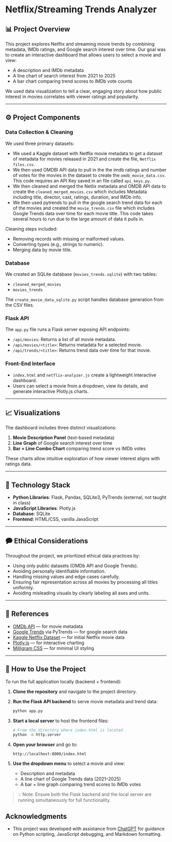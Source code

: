 # Netflix/Streaming Trends Analyzer

## 📊 Project Overview
This project explores Netflix and streaming movie trends by combining metadata, IMDb ratings, and Google search interest over time. Our goal was to create an interactive dashboard that allows users to select a movie and view:
- A description and IMDb metadata
- A line chart of search interest from 2021 to 2025
- A bar chart comparing trend scores to IMDb vote counts

We used data visualization to tell a clear, engaging story about how public interest in movies correlates with viewer ratings and popularity.

---

## ⚙️ Project Components

### Data Collection & Cleaning
We used three primary datasets:
- We used a Kaggle dataset with Netflix movie metadata to get a dataset of metadata for movies released in 2021 and create the file, `Netflix files.csv`.
- We then used OMDBI API data to pull in the the imdb ratings and number of votes for the movies in the dataset to create the `omdb_movie_data.csv`. This code requires an API Key saved in an file called `api_keys.py`.
- We then cleaned and merged the Netlix metadata and OMDB API data to create the `cleaned_merged_movies.csv` which includes Metadata including title, director, cast, ratings, duration, and IMDb info.
- We then used pytrends to pull in the google search trend data for each of the movies and created the `movie_trends.csv` file which includes Google Trends data over time for each movie title. This code takes several hours to run due to the large amount of data it pulls in.

Cleaning steps included:
- Removing records with missing or malformed values.
- Converting types (e.g., strings to numeric).
- Merging data by movie title.

### Database
We created an SQLite database (`movies_trends.sqlite`) with two tables:
- `cleaned_merged_movies`
- `movies_trends`

The `create_movie_data_sqlite.py` script handles database generation from the CSV files.

### Flask API
The `app.py` file runs a Flask server exposing API endpoints:
- `/api/movies`: Returns a list of all movie metadata.
- `/api/movies/<title>`: Returns metadata for a selected movie.
- `/api/trends/<title>`: Returns trend data over time for that movie.

### Front-End Interface
- `index.html` and `netflix-analyzer.js` create a lightweight interactive dashboard.
- Users can select a movie from a dropdown, view its details, and generate interactive Plotly.js charts.

---

## 📈 Visualizations
The dashboard includes three distinct visualizations:
1. **Movie Description Panel** (text-based metadata)
2. **Line Graph** of Google search interest over time
3. **Bar + Line Combo Chart** comparing trend score vs IMDb votes

These charts allow intuitive exploration of how viewer interest aligns with ratings data.

---

## 🤖 Technology Stack
- **Python Libraries**: Flask, Pandas, SQLite3, PyTrends (external, not taught in class)
- **JavaScript Libraries**: Plotly.js
- **Database**: SQLite
- **Frontend**: HTML/CSS, vanilla JavaScript

---

## 🗭 Ethical Considerations
Throughout the project, we prioritized ethical data practices by:
- Using only public datasets (OMDb API and Google Trends).
- Avoiding personally identifiable information.
- Handling missing values and edge cases carefully.
- Ensuring fair representation across all movies by processing all titles uniformly.
- Avoiding misleading visuals by clearly labeling all axes and units.

---

## 📘 References
- [OMDb API](https://www.omdbapi.com/) — for movie metadata 
- [Google Trends](https://trends.google.com/) via PyTrends — for google search data
- [Kaggle Netflix Dataset](https://www.kaggle.com/datasets/shivamb/netflix-shows) — for initial Netflix movie data
- [Plotly.js](https://plotly.com/javascript/) — for interactive charting
- [Milligram CSS](https://milligram.io/) — for minimal UI styling

---

## 🚀 How to Use the Project

To run the full application locally (backend + frontend):

1. **Clone the repository** and navigate to the project directory.

2. **Run the Flask API backend** to serve movie metadata and trend data:

   ```bash
   python app.py
   ```

3. **Start a local server** to host the frontend files:

   ```bash
   # From the directory where index.html is located
   python -m http.server
   ```

4. **Open your browser** and go to:

   ```
   http://localhost:8000/index.html
   ```

5. **Use the dropdown menu** to select a movie and view:
   - Description and metadata
   - A line chart of Google Trends data (2021–2025)
   - A bar + line graph comparing trend scores to IMDb votes

> 💡 Note: Ensure both the Flask backend and the local server are running simultaneously for full functionality.

## Acknowledgments

- This project was developed with assistance from [ChatGPT](https://openai.com/chatgpt) for guidance on Python scripting, JavaScript debugging, and Markdown formatting.


